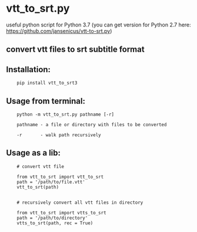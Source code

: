 # vtt_to_srt.py

useful python script for Python 3.7 (you can get version for Python 2.7 here: https://github.com/jansenicus/vtt-to-srt.py)

## convert vtt files to srt subtitle format


Installation:
----------

		pip install vtt_to_srt3

Usage from terminal:
----------

		python -m vtt_to_srt.py pathname [-r]
		
		pathname - a file or directory with files to be converted 
		
		-r       - walk path recursively                          


Usage as a lib:
----------

		# convert vtt file
		
		from vtt_to_srt import vtt_to_srt
		path = '/path/to/file.vtt'
		vtt_to_srt(path)
		
		
		# recursively convert all vtt files in directory
		
		from vtt_to_srt import vtts_to_srt
		path = '/path/to/directory'
		vtts_to_srt(path, rec = True)

